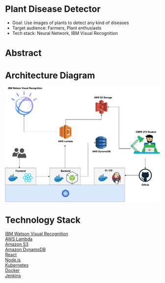 # Plant Disease Detector

- Goal: Use images of plants to detect any kind of diseases
- Target audience: Farmers, Plant enthusiasts
- Tech stack: Neural Network, IBM Visual Recognition

# Abstract

# Architecture Diagram
![Diagram](/architecture_diagram.png)

# Technology Stack
[IBM Watson Visual Recognition](https://www.ibm.com/watson/services/visual-recognition/)<br />
[AWS Lambda](https://aws.amazon.com/lambda/)<br />
[Amazon S3](https://aws.amazon.com/s3/)<br />
[Amazon DynamoDB](https://aws.amazon.com/dynamodb/)<br />
[React](https://reactjs.org/)<br />
[Node.js](https://nodejs.org/)<br />
[Kubernetes](https://kubernetes.io/)<br />
[Docker](https://www.docker.com/)<br />
[Jenkins](https://jenkins.io/)
